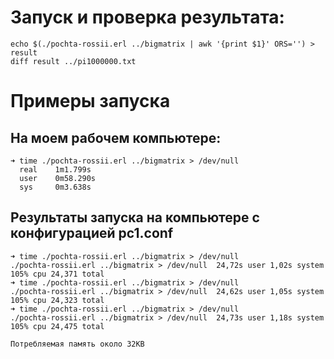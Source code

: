 # Запуск и проверка результата:
    echo $(./pochta-rossii.erl ../bigmatrix | awk '{print $1}' ORS='') > result
    diff result ../pi1000000.txt

# Примеры запуска

## На моем рабочем компьютере:
    ➜ time ./pochta-rossii.erl ../bigmatrix > /dev/null
      real    1m1.799s
      user    0m58.290s
      sys     0m3.638s

## Результаты запуска на компьютере с конфигурацией pc1.conf

    ➜ time ./pochta-rossii.erl ../bigmatrix > /dev/null  
    ./pochta-rossii.erl ../bigmatrix > /dev/null  24,72s user 1,02s system 105% cpu 24,371 total
    ➜ time ./pochta-rossii.erl ../bigmatrix > /dev/null 
    ./pochta-rossii.erl ../bigmatrix > /dev/null  24,62s user 1,05s system 105% cpu 24,323 total
    ➜ time ./pochta-rossii.erl ../bigmatrix > /dev/null 
    ./pochta-rossii.erl ../bigmatrix > /dev/null  24,73s user 1,18s system 105% cpu 24,475 total

    Потребляемая память около 32KB
